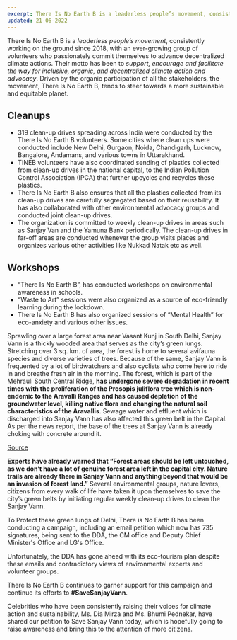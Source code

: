 ```yaml
---
excerpt: There Is No Earth B is a leaderless people’s movement, consistently working on the ground since 2018, with an ever-growing group of volunteers who passionately commit themselves to advance decentralized climate actions. Our motto has been to support, encourage and facilitate the way for inclusive, organic, and decentralized climate action and advocacy. Driven by the organic participation of all the stakeholders, the movement, There Is No Earth B, tends to steer towards a more sustainable and equitable planet.
updated: 21-06-2022
---
```


There Is No Earth B is a *leaderless people’s movement*, consistently working on the ground since 2018, with an ever-growing group of volunteers who passionately commit themselves to advance decentralized climate actions. Their motto has been to *support, encourage and facilitate the way for inclusive, organic, and decentralized climate action and advocacy*. Driven by the organic participation of all the stakeholders, the movement, There Is No Earth B, tends to steer towards a more sustainable and equitable planet.

## Cleanups

- 319 clean-up drives spreading across India were conducted by the There Is No Earth B volunteers. Some cities where clean ups were conducted include New Delhi, Gurgaon, Noida, Chandigarh, Lucknow, Bangalore, Andamans, and various towns in Uttarakhand.
- TINEB volunteers have also coordinated sending of plastics collected from clean-up drives in the national capital, to the Indian Pollution Control Association (IPCA) that further upcycles and recycles these plastics.
- There Is No Earth B also ensures that all the plastics collected from its clean-up drives are carefully segregated based on their reusability. It has also collaborated with other environmental advocacy groups and conducted joint clean-up drives.
- The organization is committed to weekly clean-up drives in areas such as Sanjay Van and the Yamuna Bank periodically. The clean-up drives in far-off areas are conducted whenever the group visits places and organizes various other activities like Nukkad Natak etc as well.

## Workshops

- “There Is No Earth B”, has conducted workshops on environmental
awareness in schools.
- “Waste to Art” sessions were also organized as a source of eco-friendly
learning during the lockdown.
- There Is No Earth B has also organized sessions of “Mental Health” for
eco-anxiety and various other issues.

Sprawling over a large forest area near Vasant Kunj in South Delhi, Sanjay Vann is a thickly wooded area that serves as the city’s green lungs. Stretching over 3 sq. km. of area, the forest is home to several avifauna species and diverse varieties of trees. Because of the same, Sanjay Vann is frequented by a lot of birdwatchers and also cyclists who come here to ride in and breathe fresh air in the morning. The forest, which is part of the Mehrauli South Central Ridge, **has undergone severe degradation in recent times with the proliferation of the Prosopis juliflora tree which is non-endemic to the Aravalli Ranges and has caused depletion of the groundwater level, killing native flora and changing the natural soil characteristics of the Aravallis**. Sewage water and effluent which is discharged into Sanjay Vann has also affected this green belt in the Capital. As per the news report, the base of the trees at Sanjay Vann is already choking with concrete around it.

[Source](https://timesofindia.indiatimes.com/city/delhi/concrete-choking-sanjay-Vann-trees-activist/articleshow/69817177.cms)

**Experts have already warned that “Forest areas should be left untouched, as we don’t have a lot of genuine forest area left in the capital city. Nature trails are already there in Sanjay Vann and anything beyond that would be an invasion of forest land.”** Several environmental groups, nature lovers, citizens from every walk of life have taken it upon themselves to save the city’s green belts by initiating regular weekly clean-up drives to clean the Sanjay Vann.

To Protect these green lungs of Delhi, There is No Earth B has been conducting a
campaign, including an email petition which now has 735 signatures, being sent to
the DDA, the CM office and Deputy Chief Minister's Office and LG's Office.

Unfortunately, the DDA has gone ahead with its eco-tourism plan despite these
emails and contradictory views of environmental experts and volunteer groups.

There Is No Earth B continues to garner support for this campaign and continue its
efforts to **#SaveSanjayVann**.

Celebrities who have been consistently raising their voices for climate action and
sustainability, Ms. Dia Mirza and Ms. Bhumi Pednekar, have shared our petition to
Save Sanjay Vann today, which is hopefully going to raise awareness and bring this
to the attention of more citizens.
